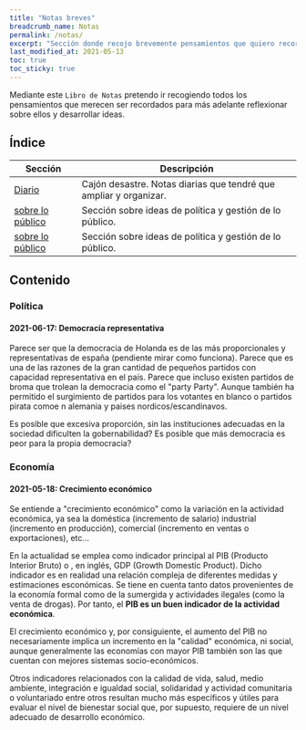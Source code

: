 ```yaml
---
title: "Notas breves"
breadcrumb_name: Notas
permalink: /notas/
excerpt: "Sección donde recojo brevemente pensamientos que quiero recordar para más adelante desarrollarlos en un artículo."
last_modified_at: 2021-05-13
toc: true
toc_sticky: true
---
```


Mediante este `Libro de Notas` pretendo ir recogiendo todos los pensamientos que merecen ser recordados para más adelante reflexionar sobre ellos y desarrollar ideas. 


## Índice

| Sección | Descripción |
| - | - |
| [Diario](diario/) | Cajón desastre. Notas diarias que tendré que ampliar y organizar. |
| [sobre lo público](publico/) | Sección sobre ideas de política y gestión de lo público. |
| [sobre lo público](#politica) | Sección sobre ideas de política y gestión de lo público. |

## Contenido

### Política

#### 2021-06-17: Democracia representativa
Parece ser que la democracia de Holanda es de las más proporcionales y representativas de españa (pendiente mirar como funciona). Parece que es una de las razones de la gran cantidad de pequeños partidos con capacidad representativa en el país. Parece que incluso existen partidos de broma que trolean la democracia como el "party Party". Aunque también ha permitido el surgimiento de partidos para los votantes en blanco o partidos pirata comoe n alemania y paises nordicos/escandinavos.

Es posible que excesiva proporción, sin las instituciones adecuadas en la sociedad dificulten la gobernabilidad? Es posible que más democracia es peor para la propia democracia?

### Economía

#### 2021-05-18: Crecimiento económico

Se entiende a "crecimiento económico" como la variación en la actividad económica, ya sea la doméstica (incremento de salario) industrial  (incremento en producción), comercial (incremento en ventas o exportaciones), etc...

En la actualidad se emplea como indicador principal al PIB (Producto Interior Bruto) o , en inglés, GDP (Growth Domestic Product). Dicho indicador es en realidad una relación compleja de diferentes medidas y estimaciones esconómicas. Se tiene en cuenta tanto datos provenientes de la economía formal como de la sumergida y actividades ilegales (como la venta de drogas). Por tanto, el **PIB es un buen indicador de la actividad económica**.

El crecimiento económico y, por consiguiente, el aumento del PIB no necesariamente implica un incremento en la "calidad" económica, ni social, aunque generalmente las economías con mayor PIB también son las que cuentan con mejores sistemas socio-económicos.

Otros indicadores relacionados con la calidad de vida, salud, medio ambiente, integración e igualdad social, solidaridad y actividad comunitaria o voluntariado entre otros resultan mucho más específicos y útiles para evaluar el nivel de bienestar social que, por supuesto, requiere de un nivel adecuado de desarrollo económico.

